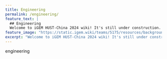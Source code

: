 ```yaml
---
title: Engineering
permalink: /engineering/
feature_text: |
  ## Engineering
  Welcome to iGEM HUST-China 2024 wiki! It's still under construction. Please stay tuned for more information.
feature_image: "https://static.igem.wiki/teams/5175/resources/background/bg-engineering.jpg"
excerpt: "Welcome to iGEM HUST-China 2024 wiki! It's still under construction. Please stay tuned for more information."
---
```


engineering